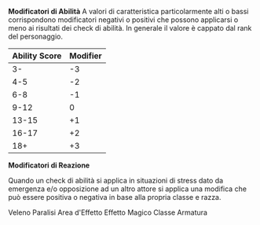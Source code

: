 
**Modificatori di Abilità**
A valori di caratteristica particolarmente alti o bassi corrispondono modificatori negativi o positivi che possono applicarsi o meno ai risultati dei check di abilità. In generale il valore è cappato dal rank del personaggio.

| Ability Score | Modifier |
| ------------- | -------- |
| 3-            | -3       |
| 4-5           | -2       |
| 6-8           | -1       |
| 9-12          | 0        |
| 13-15         | +1       |
| 16-17         | +2       |
| 18+           | +3       |

**Modificatori di Reazione**

Quando un check di abilità si applica in situazioni di stress dato da emergenza e/o opposizione ad un altro attore si applica una modifica che può essere positiva o negativa in base alla propria classe e razza.

Veleno
Paralisi
Area d'Effetto
Effetto Magico
Classe Armatura

